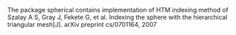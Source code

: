 The package spherical contains implementation of HTM indexing method 
of Szalay A S, Gray J, Fekete G, et al. Indexing the sphere with the hierarchical triangular mesh[J]. arXiv preprint cs/0701164, 2007